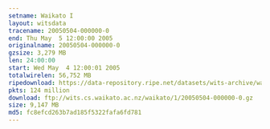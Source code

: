 ```yaml
---
setname: Waikato I
layout: witsdata
tracename: 20050504-000000-0
end: Thu May  5 12:00:00 2005
originalname: 20050504-000000-0
gzsize: 3,279 MB
len: 24:00:00
start: Wed May  4 12:00:01 2005
totalwirelen: 56,752 MB
ripedownload: https://data-repository.ripe.net/datasets/wits-archive/waikato/1/20050504-000000-0.gz
pkts: 124 million
download: ftp://wits.cs.waikato.ac.nz/waikato/1/20050504-000000-0.gz
size: 9,147 MB
md5: fc8efcd263b7ad185f5322fafa6fd781
---
```

